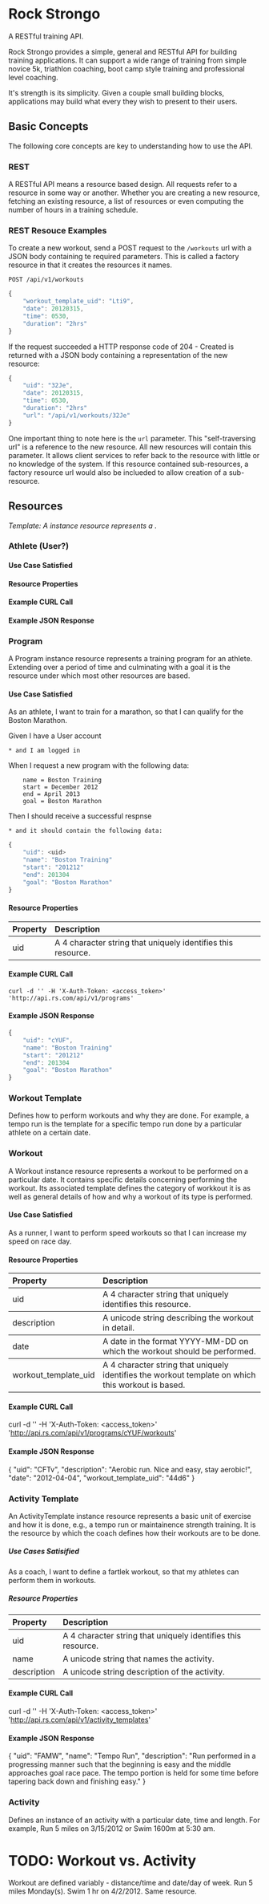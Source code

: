 # Rock Strongo
A RESTful training API.

Rock Strongo provides a simple, general and RESTful API for building training applications. It can support a wide range of training from simple novice 5k, triathlon coaching, boot camp style training and professional level coaching.

It's strength is its simplicity. Given a couple small building blocks, applications may build what every they wish to present to their users.

## Basic Concepts
The following core concepts are key to understanding how to use the API.

### REST
A RESTful API means a resource based design. All requests refer to a resource in some way or another. Whether you are creating a new resource, fetching an existing resource, a list of resources or even computing the number of hours in a training schedule.

### REST Resouce Examples

To create a new workout, send a POST request to the ``/workouts`` url with a JSON body containing te required parameters. This is called a factory resource in that it creates the resources it names.

    POST /api/v1/workouts

```javascript
{
    "workout_template_uid": "Lti9",
    "date": 20120315,
    "time": 0530,
    "duration": "2hrs"
}
```

If the request succeeded a HTTP response code of 204 - Created is returned with a JSON body containing a representation of the new resource:

```javascript
{
    "uid": "32Je",
    "date": 20120315,
    "time": 0530,
    "duration": "2hrs"
    "url": "/api/v1/workouts/32Je"
}
```

One important thing to note here is the ``url`` parameter. This "self-traversing url" is a reference to the new resource. All new resources will contain this parameter. It allows client services to refer back to the resource with little or no knowledge of the system. If this resource contained sub-resources, a factory resource url would also be inclueded to allow creation of a sub-resource.

## Resources
*Template: A <Resource> instance resource represents a <long description>.*

### Athlete (User?)
#### Use Case Satisfied
#### Resource Properties
#### Example CURL Call
#### Example JSON Response

### Program
A Program instance resource represents a training program for an athlete. Extending over a period of time and culminating with a goal it is the resource under which most other resources are based.

#### Use Case Satisfied
As an athlete, I want to train for a marathon, so that I can qualify for the Boston Marathon.

Given I have a User account

    * and I am logged in
    
When I request a new program with the following data:

```    
    name = Boston Training
    start = December 2012
    end = April 2013
    goal = Boston Marathon
```

Then I should receive a successful respnse

    * and it should contain the following data:

```javascript
{
    "uid": <uid>
    "name": "Boston Training"
    "start": "201212"
    "end": 201304
    "goal": "Boston Marathon"
}
```

#### Resource Properties
<table>
    <thead>
        <tr>
            <th align="left">Property</th>
            <th align="left">Description</th>
            </tr>
    </thead>
    <tbody>
        <tr>
            <td align="left">uid</td>
            <td align="left">A 4 character string that uniquely identifies this resource.</td>
        </tr>
    </tbody>
</table>

#### Example CURL Call
``curl -d '' -H 'X-Auth-Token: <access_token>' 'http://api.rs.com/api/v1/programs'``

#### Example JSON Response

```javascript
{
    "uid": "cYUF",
    "name": "Boston Training"
    "start": "201212"
    "end": 201304
    "goal": "Boston Marathon"
}
```

### Workout Template
Defines how to perform workouts and why they are done. For example, a tempo run is the template for a specific tempo run done by a particular athlete on a certain date.

### Workout
A Workout instance resource represents a workout to be performed on a particular date. It contains specific details concerning performing the workout. Its associated template defines the category of workkout it is as well as general details of how and why a workout of its type is performed.

#### Use Case Satisfied
As a runner, I want to perform speed workouts so that I can increase my speed on race day.

#### Resource Properties
<table>
    <thead>
        <tr>
            <th align="left">Property</th>
            <th align="left">Description</th>
            </tr>
    </thead>
    <tbody>
        <tr>
            <td align="left">uid</td>
            <td align="left">A 4 character string that uniquely identifies this resource.</td>
        </tr>
    </tbody>
    <tbody>
        <tr>
            <td align="left">description</td>
            <td align="left">A unicode string describing the workout in detail.</td>
        </tr>
    </tbody>
    <tbody>
        <tr>
            <td align="left">date</td>
            <td align="left">A date in the format YYYY-MM-DD on which the workout should be performed.</td>
        </tr>
    </tbody>
    <tbody>
        <tr>
            <td align="left">workout_template_uid</td>
            <td align="left">A 4 character string that uniquely identifies the workout template on which this workout is based.</td>
        </tr>
    </tbody>
</table>

#### Example CURL Call
curl -d '' -H 'X-Auth-Token: <access_token>' 'http://api.rs.com/api/v1/programs/cYUF/workouts'

#### Example JSON Response
{
    "uid": "CFTv",
    "description": "Aerobic run. Nice and easy, stay aerobic!",
    "date": "2012-04-04",
    "workout_template_uid": "44d6"
}

### Activity Template
An ActivityTemplate instance resource represents a basic unit of exercise and how it is done, e.g., a tempo run or maintainence strength training. It is the resource by which the coach defines how their workouts are to be done.

##### Use Cases Satisified
As a coach, I want to define a fartlek workout, so that my athletes can perform them in workouts.

##### Resource Properties
<table>
    <thead>
        <tr>
            <th align="left">Property</th>
            <th align="left">Description</th>
            </tr>
    </thead>
    <tbody>
        <tr>
            <td align="left">uid</td>
            <td align="left">A 4 character string that uniquely identifies this resource.</td>
        </tr>
        <tr>
            <td align="left">name</td>
            <td align="left">A unicode string that names the activity.</td>
        </tr>
        <tr>
            <td align="left">description</td>
            <td align="left">A unicode string description of the activity.</td>
        </tr>
    </tbody>
</table>

#### Example CURL Call
curl -d '' -H 'X-Auth-Token: <access_token>' 'http://api.rs.com/api/v1/activity_templates'

#### Example JSON Response
{
    "uid": "FAMW",
    "name": "Tempo Run",
    "description": "Run performed in a progressing manner such that the beginning is easy and the middle approaches goal race pace. The tempo portion is held for some time before tapering back down and finishing easy."
}

### Activity
Defines an instance of an activity with a particular date, time and length. For example, Run 5 miles on 3/15/2012 or Swim 1600m at 5:30 am.

# TODO: Workout vs. Activity
Workout are defined variably - distance/time and date/day of week. Run 5 miles Monday(s). Swim 1 hr on 4/2/2012. Same resource.
